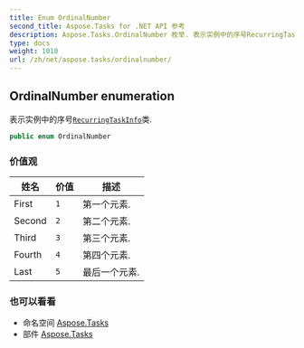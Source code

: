 ```yaml
---
title: Enum OrdinalNumber
second_title: Aspose.Tasks for .NET API 参考
description: Aspose.Tasks.OrdinalNumber 枚举. 表示实例中的序号RecurringTaskInfo类.
type: docs
weight: 1010
url: /zh/net/aspose.tasks/ordinalnumber/
---
```

## OrdinalNumber enumeration

表示实例中的序号[`RecurringTaskInfo`](../recurringtaskinfo/)类.

```csharp
public enum OrdinalNumber
```

### 价值观

| 姓名 | 价值 | 描述 |
| --- | --- | --- |
| First | `1` | 第一个元素. |
| Second | `2` | 第二个元素. |
| Third | `3` | 第三个元素. |
| Fourth | `4` | 第四个元素. |
| Last | `5` | 最后一个元素. |

### 也可以看看

* 命名空间 [Aspose.Tasks](../../aspose.tasks/)
* 部件 [Aspose.Tasks](../../)


